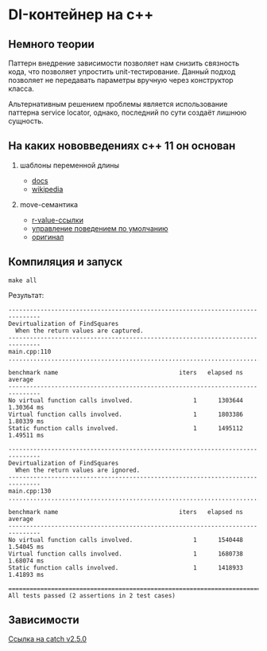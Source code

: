 # DI-контейнер на c++

## Немного теории

Паттерн внедрение зависимости позволяет нам снизить связность кода, что позволяет упростить unit-тестирование.
Данный подход позволяет не передавать параметры вручную через конструктор класса.

Альтернативным решением проблемы является использование паттерна service locator, однако, последний по сути создаёт лишнюю сущность.


## На каких нововведениях с++ 11 он основан


1. шаблоны переменной длины
    * [docs](https://en.cppreference.com/w/cpp/language/parameter_pack)
    * [wikipedia](https://ru.wikipedia.org/wiki/%D0%92%D0%B0%D1%80%D0%B8%D0%B0%D1%82%D0%B8%D0%B2%D0%BD%D1%8B%D0%B9_%D1%88%D0%B0%D0%B1%D0%BB%D0%BE%D0%BD)

2. move-семантика
    * [r-value-ссылки](http://sergeyteplyakov.blogspot.com/2012/05/c-11-faq.html#rval)
    * [управление поведением по умолчанию](http://sergeyteplyakov.blogspot.com/2012/05/c-11-faq.html#default)
    * [оригинал](https://www.stroustrup.com/C++11FAQ.html#default)



## Компиляция и запуск

```
make all 
```

Результат:

```
-------------------------------------------------------------------------------
Devirtualization of FindSquares
  When the return values are captured.
-------------------------------------------------------------------------------
main.cpp:110
...............................................................................

benchmark name                                  iters   elapsed ns      average 
-------------------------------------------------------------------------------
No virtual function calls involved.                 1      1303644   1.30364 ms 
Virtual function calls involved.                    1      1803386   1.80339 ms 
Static function calls involved.                     1      1495112   1.49511 ms 

-------------------------------------------------------------------------------
Devirtualization of FindSquares
  When the return values are ignored.
-------------------------------------------------------------------------------
main.cpp:130
...............................................................................

benchmark name                                  iters   elapsed ns      average 
-------------------------------------------------------------------------------
No virtual function calls involved.                 1      1540448   1.54045 ms 
Virtual function calls involved.                    1      1680738   1.68074 ms 
Static function calls involved.                     1      1418933   1.41893 ms 

===============================================================================
All tests passed (2 assertions in 2 test cases)
```


## Зависимости

[Ссылка на catch v2.5.0](https://github.com/catchorg/Catch2/releases/download/v2.5.0/catch.hpp)

